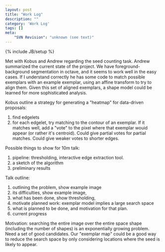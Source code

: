 ```yaml
---
layout: post
title: "Work Log"
description: ""
category: 'Work Log'
tags: []
meta: 
    "SVN Revision": "unknown (see text)"
---
```

{% include JB/setup %}

Met with Kobus and Andrew regarding the seed counting task.  Andrew summarized the current state of the project.  We have foreground-background segmentation in octave, and it seems to work well in the easy cases.  If I understand correctly he has some code to match possible exemplars with an example exemplar, using an affine transform to try to align them.  Given this set of aligned exemplars, a shape model could be learned for more sophisticated analysis.

Kobus outline a strategy for generating a "heatmap" for data-driven proposals:  

1. find edgelets
2. for each edgelet, try matching to the contour of an exemplar.  If it matches well, add a "vote" to the pixel where that exemplar wouid appear (or rather it's centroid).  Could give partial votes for partial matches.  Could give weaker votes to shorter edges. 

Possible things to show for 10m talk:
  
1. pipeline: thresholding, interactive edge extraction tool.
2. a sketch of the algorithm
3. preliminary results 

Talk outline: 

1. outlining the problem, show example image
2. its difficulties, show example image,
3. what has been done, show thresholding, 
4. motivate planned work: exemplar model implies a large search space
5. what is planned to be done, and motivation for that plan.
6. current progress

Motivation: searching the entire image over the entire space shape (including the number of shapes) is an exponentially growing problem.  Need a set of good candidates.  Our "exemplar map" could be a good way to reduce the search space by only considering locations where the seed is likely to appear.



